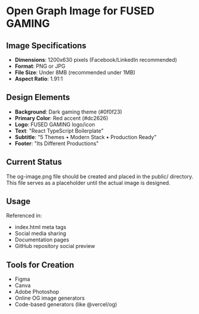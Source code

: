 # Open Graph Image for FUSED GAMING

## Image Specifications
- **Dimensions**: 1200x630 pixels (Facebook/LinkedIn recommended)
- **Format**: PNG or JPG
- **File Size**: Under 8MB (recommended under 1MB)
- **Aspect Ratio**: 1.91:1

## Design Elements
- **Background**: Dark gaming theme (#0f0f23)
- **Primary Color**: Red accent (#dc2626)
- **Logo**: FUSED GAMING logo/icon
- **Text**: "React TypeScript Boilerplate"
- **Subtitle**: "5 Themes • Modern Stack • Production Ready"
- **Footer**: "Its Different Productions"

## Current Status
The og-image.png file should be created and placed in the public/ directory.
This file serves as a placeholder until the actual image is designed.

## Usage
Referenced in:
- index.html meta tags
- Social media sharing
- Documentation pages
- GitHub repository social preview

## Tools for Creation
- Figma
- Canva
- Adobe Photoshop
- Online OG image generators
- Code-based generators (like @vercel/og)

